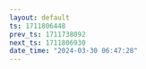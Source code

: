 ```yaml
---
layout: default
ts: 1711806448
prev_ts: 1711738092
next_ts: 1711806930
date_time: "2024-03-30 06:47:28"
---
```

